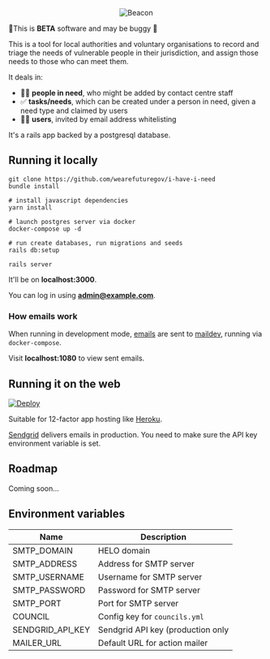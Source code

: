 <div style="text-align: center">
    <img src="https://raw.githubusercontent.com/wearefuturegov/beacon/master/app/assets/images/logo-demo.svg" alt="Beacon" style="max-width: 200px;"/>
</div>

🚨This is **BETA** software and may be buggy 🚨

This is a tool for local authorities and voluntary organisations to record and triage the needs of vulnerable people in their jurisdiction, and assign those needs to those who can meet them.

It deals in:

- 👩‍💻 **people in need**, who might be added by contact centre staff
- ✅ **tasks/needs**, which can be created under a person in need, given a need type and claimed by users
- 👩‍🔬 **users**, invited by email address whitelisting

It's a rails app backed by a postgresql database.

## Running it locally

```
git clone https://github.com/wearefuturegov/i-have-i-need
bundle install

# install javascript dependencies
yarn install

# launch postgres server via docker
docker-compose up -d

# run create databases, run migrations and seeds
rails db:setup

rails server
```

It'll be on **localhost:3000**.

You can log in using **admin@example.com**.
    
### How emails work
When running in development mode, [emails](https://guides.rubyonrails.org/action_mailer_basics.html) are sent to [maildev](https://www.npmjs.com/package/maildev), running via `docker-compose`.

Visit **localhost:1080** to view sent emails.

## Running it on the web

[![Deploy](https://www.herokucdn.com/deploy/button.svg)](
https://heroku.com/deploy)

Suitable for 12-factor app hosting like [Heroku](http://heroku.com).

[Sendgrid](https://sendgrid.com/) delivers emails in production. You need to make sure the API key environment variable is set.

## Roadmap

Coming soon...

## Environment variables

| Name             | Description                         |
|------------------|-------------------------------------|
| SMTP_DOMAIN      | HELO domain                         |
| SMTP_ADDRESS     | Address for SMTP server             |
| SMTP_USERNAME    | Username for SMTP server            |
| SMTP_PASSWORD    | Password for SMTP server            |
| SMTP_PORT        | Port for SMTP server                |
| COUNCIL          | Config key for `councils.yml`       |
| SENDGRID_API_KEY | Sendgrid API key (production only   |
| MAILER_URL       | Default URL for action mailer       |
